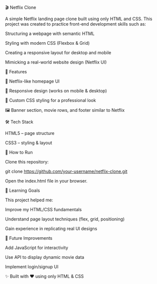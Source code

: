 🎬 Netflix Clone

A simple Netflix landing page clone built using only HTML and CSS.
This project was created to practice front-end development skills such as:

Structuring a webpage with semantic HTML

Styling with modern CSS (Flexbox & Grid)

Creating a responsive layout for desktop and mobile

Mimicking a real-world website design (Netflix UI)

🚀 Features

🎥 Netflix-like homepage UI

📱 Responsive design (works on mobile & desktop)

🎨 Custom CSS styling for a professional look

🖼️ Banner section, movie rows, and footer similar to Netflix

🛠️ Tech Stack

HTML5 – page structure

CSS3 – styling & layout

📂 How to Run

Clone this repository:

git clone https://github.com/your-username/netflix-clone.git


Open the index.html file in your browser.


🎯 Learning Goals

This project helped me:

Improve my HTML/CSS fundamentals

Understand page layout techniques (flex, grid, positioning)

Gain experience in replicating real UI designs

📌 Future Improvements

Add JavaScript for interactivity

Use API to display dynamic movie data

Implement login/signup UI


✨ Built with ❤️ using only HTML & CSS
